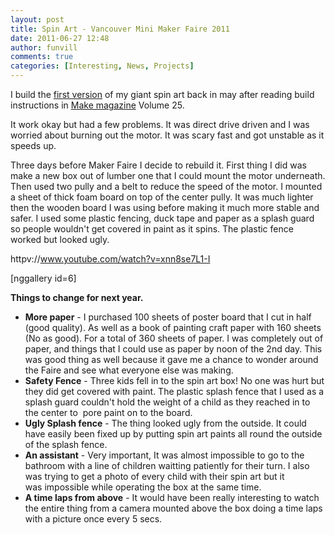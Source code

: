 ```yaml
---
layout: post
title: Spin Art - Vancouver Mini Maker Faire 2011
date: 2011-06-27 12:48
author: funvill
comments: true
categories: [Interesting, News, Projects]
---
```

I build the <a href="http://blog.abluestar.com/giant-spin-art-maker-faire-2011-vancouver/">first version</a> of my giant spin art back in may after reading build instructions in <a href="http://makeprojects.com/">Make magazine</a> Volume 25.

It work okay but had a few problems. It was direct drive driven and I was worried about burning out the motor. It was scary fast and got unstable as it speeds up.

Three days before Maker Faire I decide to rebuild it. First thing I did was make a new box out of lumber one that I could mount the motor underneath. Then used two pully and a belt to reduce the speed of the motor. I mounted a sheet of thick foam board on top of the center pully. It was much lighter then the wooden board I was using before making it much more stable and safer. I used some plastic fencing, duck tape and paper as a splash guard so people wouldn't get covered in paint as it spins. The plastic fence worked but looked ugly.

httpv://www.youtube.com/watch?v=xnn8se7L1-I

[nggallery id=6]

<strong>Things to change for next year.</strong>
<ul>
	<li><strong>More paper</strong> - I purchased 100 sheets of poster board that I cut in half (good quality). As well as a book of painting craft paper with 160 sheets (No as good). For a total of 360 sheets of paper. I was completely out of paper, and things that I could use as paper by noon of the 2nd day. This was good thing as well because it gave me a chance to wonder around the Faire and see what everyone else was making.</li>
	<li><strong>Safety Fence</strong> - Three kids fell in to the spin art box! No one was hurt but they did get covered with paint. The plastic splash fence that I used as a splash guard couldn't hold the weight of a child as they reached in to the center to  pore paint on to the board.</li>
	<li><strong>Ugly Splash fence</strong> - The thing looked ugly from the outside. It could have easily been fixed up by putting spin art paints all round the outside of the splash fence.</li>
	<li><strong>An assistant</strong> - Very important, It was almost impossible to go to the bathroom with a line of children waitting patiently for their turn. I also was trying to get a photo of every child with their spin art but it was impossible while operating the box at the same time.</li>
	<li><strong>A time laps from above</strong> - It would have been really interesting to watch the entire thing from a camera mounted above the box doing a time laps with a picture once every 5 secs.</li>
</ul>
&nbsp;

&nbsp;
